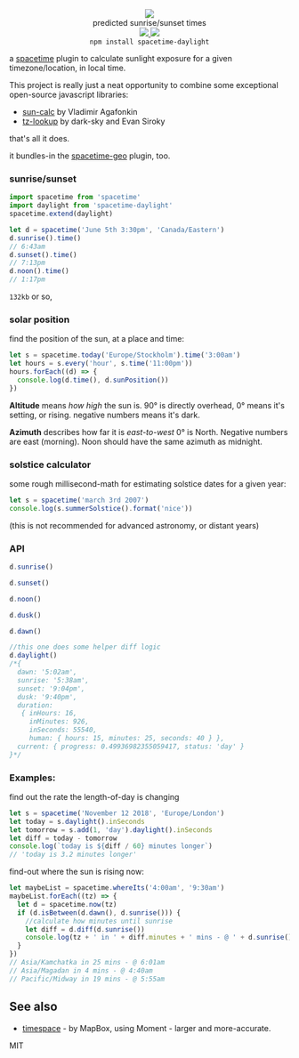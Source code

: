<div align="center">
  <img src="https://cloud.githubusercontent.com/assets/399657/23590290/ede73772-01aa-11e7-8915-181ef21027bc.png" />
  <div>predicted sunrise/sunset times</div>
  <a href="https://npmjs.org/package/spacetime-daylight">
    <img src="https://img.shields.io/npm/v/spacetime-daylight.svg?style=flat-square" />
  </a>
  <a href="https://nodejs.org/api/documentation.html#documentation_stability_index">
    <img src="https://img.shields.io/badge/stability-stable-green.svg?style=flat-square" />
  </a>
</div>

<div align="center">
  <code>npm install spacetime-daylight</code>
</div>

a [spacetime](https://github.com/spencermountain/spacetime) plugin to calculate sunlight exposure for a given timezone/location, in local time.

This project is really just a neat opportunity to combine some exceptional open-source javascript libraries:

- [sun-calc](https://github.com/mourner/suncalc) by Vladimir Agafonkin
- [tz-lookup](https://github.com/darkskyapp/tz-lookup/) by dark-sky and Evan Siroky

that's all it does.

it bundles-in the [spacetime-geo](https://github.com/spencermountain/spacetime-geo) plugin, too.

### sunrise/sunset

```js
import spacetime from 'spacetime'
import daylight from 'spacetime-daylight'
spacetime.extend(daylight)

let d = spacetime('June 5th 3:30pm', 'Canada/Eastern')
d.sunrise().time()
// 6:43am
d.sunset().time()
// 7:13pm
d.noon().time()
// 1:17pm
```

`132kb` or so,

### solar position

find the position of the sun, at a place and time:

```js
let s = spacetime.today('Europe/Stockholm').time('3:00am')
let hours = s.every('hour', s.time('11:00pm'))
hours.forEach((d) => {
  console.log(d.time(), d.sunPosition())
})
```

**Altitude** means _how high_ the sun is.
90° is directly overhead, 0° means it's setting, or rising. negative numbers means it's dark.

**Azimuth** describes how far it is _east-to-west_
0° is North. Negative numbers are east (morning).
Noon should have the same azimuth as midnight.

### solstice calculator

some rough millisecond-math for estimating solstice dates for a given year:

```js
let s = spacetime('march 3rd 2007')
console.log(s.summerSolstice().format('nice'))
```

(this is not recommended for advanced astronomy, or distant years)

### API

```js
d.sunrise()

d.sunset()

d.noon()

d.dusk()

d.dawn()

//this one does some helper diff logic
d.daylight()
/*{
  dawn: '5:02am',
  sunrise: '5:38am',
  sunset: '9:04pm',
  dusk: '9:40pm',
  duration:
   { inHours: 16,
     inMinutes: 926,
     inSeconds: 55540,
     human: { hours: 15, minutes: 25, seconds: 40 } },
  current: { progress: 0.49936982355059417, status: 'day' }
}*/
```

### Examples:

find out the rate the length-of-day is changing

```js
let s = spacetime('November 12 2018', 'Europe/London')
let today = s.daylight().inSeconds
let tomorrow = s.add(1, 'day').daylight().inSeconds
let diff = today - tomorrow
console.log(`today is ${diff / 60} minutes longer`)
// 'today is 3.2 minutes longer'
```

find-out where the sun is rising now:

```js
let maybeList = spacetime.whereIts('4:00am', '9:30am')
maybeList.forEach((tz) => {
  let d = spacetime.now(tz)
  if (d.isBetween(d.dawn(), d.sunrise())) {
    //calculate how minutes until sunrise
    let diff = d.diff(d.sunrise())
    console.log(tz + ' in ' + diff.minutes + ' mins - @ ' + d.sunrise().time())
  }
})
// Asia/Kamchatka in 25 mins - @ 6:01am
// Asia/Magadan in 4 mins - @ 4:40am
// Pacific/Midway in 19 mins - @ 5:55am
```

## See also

- [timespace](https://github.com/mapbox/timespace) - by MapBox, using Moment - larger and more-accurate.

MIT

